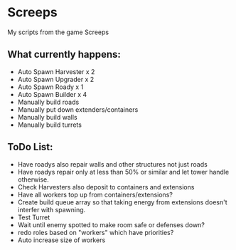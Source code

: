 # Screeps

My scripts from the game Screeps

## What currently happens:

* Auto Spawn Harvester x 2
* Auto Spawn Upgrader x 2
* Auto Spawn Roady x 1
* Auto Spawn Builder x 4
* Manually build roads
* Manually put down extenders/containers
* Manually build walls
* Manually build turrets

## ToDo List:

* Have roadys also repair walls and other structures not just roads
* Have roadys repair only at less than 50% or similar and let tower handle otherwise.
* Check Harvesters also deposit to containers and extensions
* Have all workers top up from containers/extensions?
* Create build queue array so that taking energy from extensions doesn't interfer with spawning.
* Test Turret
* Wait until enemy spotted to make room safe or defenses down?
* redo roles based on "workers" which have priorities?
* Auto increase size of workers
